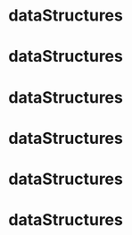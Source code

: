 # dataStructures
# dataStructures
# dataStructures
# dataStructures
# dataStructures
# dataStructures
